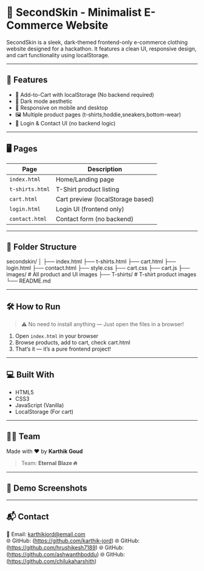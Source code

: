 # 👕 SecondSkin - Minimalist E-Commerce Website

SecondSkin is a sleek, dark-themed frontend-only e-commerce clothing website designed for a hackathon. It features a clean UI, responsive design, and cart functionality using localStorage.

---

## 🚀 Features

- 🛒 Add-to-Cart with localStorage (No backend required)
- 🎨 Dark mode aesthetic
- 📱 Responsive on mobile and desktop
- 🖼️ Multiple product pages (t-shirts,hoddie,sneakers,bottom-wear)
- 🔐 Login & Contact UI (no backend logic)

---

## 🖥️ Pages

| Page           | Description                         |
|----------------|-------------------------------------|
| `index.html`   | Home/Landing page                   |
| `t-shirts.html`| T-Shirt product listing             |
| `cart.html`    | Cart preview (localStorage based)   |
| `login.html`   | Login UI (frontend only)            |
| `contact.html` | Contact form (no backend)           |

---

## 📁 Folder Structure

secondskin/
│
├── index.html
├── t-shirts.html
├── cart.html
├── login.html
├── contact.html
├── style.css
├── cart.css
├── cart.js
├── images/ # All product and UI images
├── T-shirts/ # T-shirt product images
└── README.md



---

## 🛠️ How to Run

> ⚠️ No need to install anything — Just open the files in a browser!

1. Open `index.html` in your browser
2. Browse products, add to cart, check cart.html
3. That’s it — it’s a pure frontend project!

---

## 💻 Built With

- HTML5  
- CSS3  
- JavaScript (Vanilla)  
- LocalStorage (For cart)

---

## 👨‍💻 Team

Made with ❤️ by **Karthik Goud**  
> Team: **Eternal Blaze 🔥**

---

## 📸 Demo Screenshots


---

## 📬 Contact

📧 Email: karthikjord@email.com  
🌐 GitHub: (https://github.com/karthik-jord)
🌐 GitHub: (https://github.com/hrushikesh7189)
🌐 GitHub: (https://github.com/ashwanthboddu)
🌐 GitHub: (https://github.com/chilukaharshith)

 
